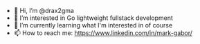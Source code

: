 - 👋 Hi, I’m @drax2gma
- 👀 I’m interested in Go lightweight fullstack development
- 🌱 I’m currently learning what I'm interested in of course
- 📫 How to reach me: https://www.linkedin.com/in/mark-gabor/

<!---
drax2gma/drax2gma is a ✨ special ✨ repository because its `README.md` (this file) appears on your GitHub profile.
You can click the Preview link to take a look at your changes.
--->
